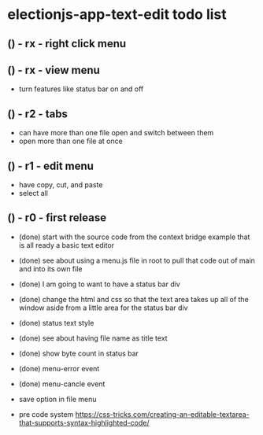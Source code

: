 # electionjs-app-text-edit todo list

## () - rx - right click menu

## () - rx - view menu
* turn features like status bar on and off

## () - r2 - tabs
* can have more than one file open and switch between them
* open more than one file at once

## () - r1 - edit menu
* have copy, cut, and paste
* select all

## () - r0 - first release
* (done) start with the source code from the context bridge example that is all ready a basic text editor
* (done) see about using a menu.js file in root to pull that code out of main and into its own file
* (done) I am going to want to have a status bar div
* (done) change the html and css so that the text area takes up all of the window aside from a little area for the status bar div
* (done) status text style
* (done) see about having file name as title text
* (done) show byte count in status bar
* (done) menu-error event
* (done) menu-cancle event

* save option in file menu 

* pre code system
https://css-tricks.com/creating-an-editable-textarea-that-supports-syntax-highlighted-code/